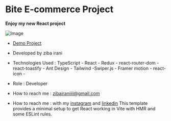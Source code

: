 # Bite E-commerce  Project

**Enjoy my new React project**

![Image](https://github.com/user-attachments/assets/7d811406-24c0-412b-862e-b74625aed9e1)

- [Demo Project](https://new-bite-uo9k.vercel.app/)

- Developed by ziba irani

- Technologies Used : TypeScript - React - Redux - react-router-dom - react-toastify - Ant Design - Tailwind -Swiper.js - Framer motion - react-icon -   

- Role : Developer
- How to reach me : zibairaniiii@gmail.com
- How to reach me : with my [instagram](https://instagram.com/zibairani_dev/) and [linkedin](https://www.linkedin.com/in/ziba-irani-developr/)
This template provides a minimal setup to get React working in Vite with HMR and some ESLint rules.
